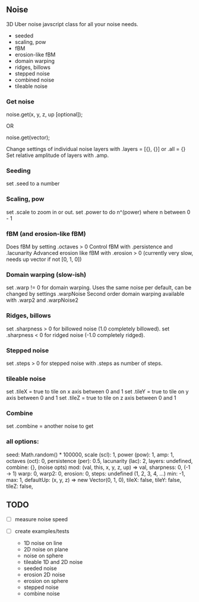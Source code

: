 ## Noise

3D Uber noise javscript class for all your noise needs.

- seeded
- scaling, pow
- fBM
- erosion-like fBM
- domain warping
- ridges, billows
- stepped noise
- combined noise
- tileable noise

### Get noise

noise.get(x, y, z, up [optional]);

OR

noise.get(vector);

Change settings of individual noise layers with .layers = [{}, {}] or .all = {}
Set relative amplitude of layers with .amp.

### Seeding

set .seed to a number

### Scaling, pow

set .scale to zoom in or out.
set .power to do n^(power) where n between 0 - 1

### fBM (and erosion-like fBM)

Does fBM by setting .octaves > 0
Control fBM with .persistence and .lacunarity
Advanced erosion like fBM with .erosion > 0
(currently very slow, needs up vector if not [0, 1, 0])

### Domain warping (slow-ish)

set .warp != 0 for domain warping.
Uses the same noise per default, can be changed by settings .warpNoise
Second order domain warping available with .warp2 and .warpNoise2

### Ridges, billows

set .sharpness > 0 for billowed noise (1.0 completely billowed).
set .sharpness < 0 for ridged noise (-1.0 completely ridged).

### Stepped noise

set .steps > 0 for stepped noise with .steps as number of steps.

### tileable noise

set .tileX = true to tile on x axis between 0 and 1
set .tileY = true to tile on y axis between 0 and 1
set .tileZ = true to tile on z axis between 0 and 1

### Combine

set .combine = another noise to get

### all options:

seed: Math.random() \* 100000,
scale (scl): 1,
power (pow): 1,
amp: 1,
octaves (oct): 0,
persistence (per): 0.5,
lacunarity (lac): 2,
layers: undefined,
combine: {}, (noise opts)
mod: (val, this, x, y, z, up) => val,
sharpness: 0, (-1 -> 1)
warp: 0,
warp2: 0,
erosion: 0,
steps: undefined (1, 2, 3, 4, ...)
min: -1,
max: 1,
defaultUp: (x, y, z) => new Vector(0, 1, 0),
tileX: false,
tileY: false,
tileZ: false,

## TODO

- [ ] measure noise speed

- [ ] create examples/tests
  - 1D noise on line
  - 2D noise on plane
  - noise on sphere
  - tileable 1D and 2D noise
  - seeded noise
  - erosion 2D noise
  - erosion on sphere
  - stepped noise
  - combine noise
